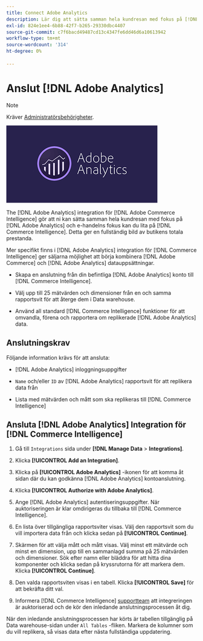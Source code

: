 ```yaml
---
title: Connect Adobe Analytics
description: Lär dig att sätta samman hela kundresan med fokus på [!DNL Adobe Analytics] och e-handelns fokus kan du lita på [!DNL Commerce Intelligence].
exl-id: 824e1ee4-6b88-42f7-b265-29330dbc4407
source-git-commit: c7f6bacd49487cd13c4347fe6dd46d6a10613942
workflow-type: tm+mt
source-wordcount: '314'
ht-degree: 0%

---
```


# Anslut [!DNL Adobe Analytics]

>[!NOTE]
>
>Kräver [Administratörsbehörigheter](../../../administrator/user-management/user-management.md).

![](../../../assets/adobe-analytic-slogo.png)

The [!DNL Adobe Analytics] integration för [!DNL Adobe Commerce Intelligence] gör att ni kan sätta samman hela kundresan med fokus på [!DNL Adobe Analytics] och e-handelns fokus kan du lita på [!DNL Commerce Intelligence]. Detta ger en fullständig bild av butikens totala prestanda.

Mer specifikt finns i [!DNL Adobe Analytics] integration för [!DNL Commerce Intelligence] ger säljarna möjlighet att börja kombinera [!DNL Adobe Commerce] och [!DNL Adobe Analytics] datauppsättningar.

- Skapa en anslutning från din befintliga [!DNL Adobe Analytics] konto till [!DNL Commerce Intelligence].

- Välj upp till 25 mätvärden och dimensioner från en och samma rapportsvit för att återge dem i Data warehouse.

- Använd all standard [!DNL Commerce Intelligence] funktioner för att omvandla, förena och rapportera om replikerade [!DNL Adobe Analytics] data.

## Anslutningskrav

Följande information krävs för att ansluta:

- [!DNL Adobe Analytics] inloggningsuppgifter

- `Name` och/eller `ID` av [!DNL Adobe Analytics] rapportsvit för att replikera data från

- Lista med mätvärden och mått som ska replikeras till [!DNL Commerce Intelligence]

## Ansluta [!DNL Adobe Analytics] Integration för [!DNL Commerce Intelligence]

1. Gå till `Integrations` sida under **[!DNL Manage Data** > **Integrations]**.

1. Klicka **[!UICONTROL Add an Integration]**.

1. Klicka på **[!UICONTROL Adobe Analytics]** -ikonen för att komma åt sidan där du kan godkänna [!DNL Adobe Analytics] kontoanslutning.

1. Klicka **[!UICONTROL Authorize with Adobe Analytics]**.

1. Ange [!DNL Adobe Analytics] autentiseringsuppgifter. När auktoriseringen är klar omdirigeras du tillbaka till [!DNL Commerce Intelligence].

1. En lista över tillgängliga rapportsviter visas. Välj den rapportsvit som du vill importera data från och klicka sedan på **[!UICONTROL Continue]**.

1. Skärmen för att välja mått och mått visas. Välj minst ett mätvärde och minst en dimension, upp till en sammanlagd summa på 25 mätvärden och dimensioner. Sök efter namn eller bläddra för att hitta dina komponenter och klicka sedan på kryssrutorna för att markera dem. Klicka **[!UICONTROL Continue]**.

1. Den valda rapportsviten visas i en tabell. Klicka **[!UICONTROL Save]** för att bekräfta ditt val.

1. Informera [!DNL Commerce Intelligence] [supportteam](https://experienceleague.adobe.com/docs/commerce-knowledge-base/kb/troubleshooting/miscellaneous/mbi-service-policies.html) att integreringen är auktoriserad och de kör den inledande anslutningsprocessen åt dig.

När den inledande anslutningsprocessen har körts är tabellen tillgänglig på Data warehouse-sidan under `All Tables` -fliken. Markera de kolumner som du vill replikera, så visas data efter nästa fullständiga uppdatering.

